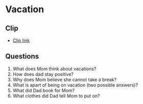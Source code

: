 # Vacation
## Clip
- [Clip link](https://github.com/crazcalm/oral-english/blob/master/clips/vacation.md)
## Questions
1. What does Mom think about vacations?
2. How does dad stay positive?
3. Why does Mom believe she cannot take a break?
4. What is apart of being on vacation (two possible answers)?
5. What did Dad book for Mom?
6. What clothes did Dad tell Mom to put on?
